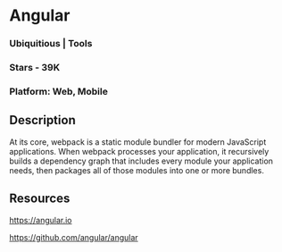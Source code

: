 # Angular

### Ubiquitious | Tools

### Stars - 39K

### Platform: Web, Mobile

## Description

At its core, webpack is a static module bundler for modern JavaScript applications. When webpack processes your application, it recursively builds a dependency graph that includes every module your application needs, then packages all of those modules into one or more bundles.

## Resources

https://angular.io

https://github.com/angular/angular
